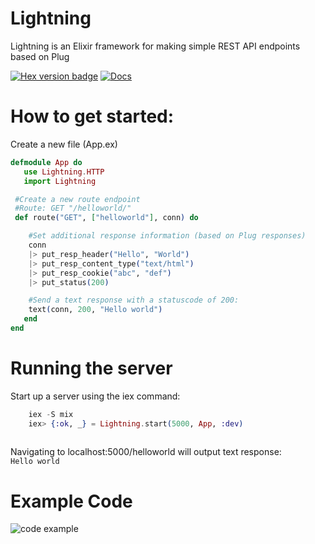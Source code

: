 # Lightning

Lightning is an Elixir framework for making simple REST API endpoints based on Plug

[![Hex version badge](https://img.shields.io/hexpm/v/lightning.svg)](https://hex.pm/packages/lightning)
[![Docs](https://img.shields.io/badge/docs-lightning-blue.svg)](https://hexdocs.pm/lightning/Lightning.html)



# How to get started:

Create a new file (App.ex)


```elixir
defmodule App do 
   use Lightning.HTTP
   import Lightning

 #Create a new route endpoint
 #Route: GET "/helloworld/"
 def route("GET", ["helloworld"], conn) do

    #Set additional response information (based on Plug responses)
    conn 
    |> put_resp_header("Hello", "World")
    |> put_resp_content_type("text/html")
    |> put_resp_cookie("abc", "def")
    |> put_status(200)

    #Send a text response with a statuscode of 200:
    text(conn, 200, "Hello world")
   end
end
```
# Running the server
Start up a server using the iex command:
```elixir
    iex -S mix
    iex> {:ok, _} = Lightning.start(5000, App, :dev)
    
```

Navigating to localhost:5000/helloworld will output text response:<br>
```Hello world```


# Example Code

![code example](https://i.imgur.com/DYQREls.png)
